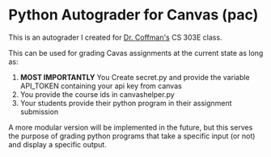 # Python Autograder for Canvas (pac)
 
This is an autograder I created for [Dr. Coffman's](https://www.cs.utexas.edu/~sscw/) CS 303E class.

This can be used for grading Cavas assignments at the current state as long as: 
1. **MOST IMPORTANTLY** You Create secret.py and provide the variable API_TOKEN containing your api key from canvas
2. You provide the course ids in canvashelper.py
3. Your students provide their python program in their assignment submission

A more modular version will be implemented in the future, but this serves the purpose of grading python
programs that take a specific input (or not) and display a specific output.
